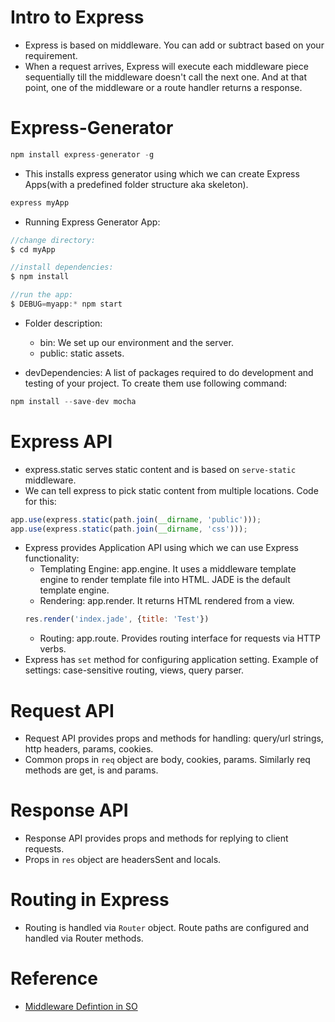 # Intro to Express
* Express is based on middleware. You can add or subtract based on your requirement.
* When a request arrives, Express will execute each middleware piece sequentially till the middleware doesn't call the next one.
And at that point, one of the middleware or a route handler returns a response.

# Express-Generator
```js
npm install express-generator -g
````
* This installs express generator using which we can create Express Apps(with a predefined folder structure aka skeleton).
```js
express myApp
```
* Running Express Generator App:
```js
//change directory:
$ cd myApp

//install dependencies:
$ npm install

//run the app:
$ DEBUG=myapp:* npm start
```
* Folder description:
    * bin: We set up our environment and the server.
    * public: static assets.

* devDependencies: A list of packages required to do development and testing of your project. To create them use following command:
```js
npm install --save-dev mocha
```
# Express API
* express.static serves static content and is based on `serve-static` middleware. 
* We can tell express to pick static content from multiple locations. Code for this:
```js
app.use(express.static(path.join(__dirname, 'public')));
app.use(express.static(path.join(__dirname, 'css')));
```
* Express provides Application API using which we can use Express functionality:
    * Templating Engine: app.engine. It uses a middleware template engine to render template file into HTML. JADE is the default template engine.
    * Rendering: app.render. It returns HTML rendered from a view.
    ```js
    res.render('index.jade', {title: 'Test'})
    ```
    * Routing: app.route. Provides routing interface for requests via HTTP verbs.
* Express has `set` method for configuring application setting. Example of settings: case-sensitive routing, views, query parser.

# Request API
* Request API provides props and methods for handling: query/url strings, http headers, params, cookies.
* Common props in `req` object are body, cookies, params. Similarly req methods are get, is and params.

# Response API
* Response API provides props and methods for replying to client requests.
* Props in `res` object are headersSent and locals.

# Routing in Express
* Routing is handled via `Router` object. Route paths are configured and handled via Router methods.

# Reference
* [Middleware Defintion in SO](https://stackoverflow.com/questions/7337572/what-does-middleware-and-app-use-actually-mean-in-expressjs)
